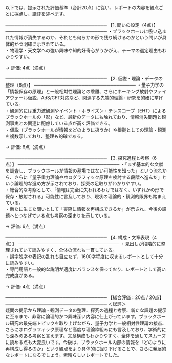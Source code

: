 以下では、提示された評価基準（合計20点）に従い、レポートの内容を観点ごとに採点し、講評を述べます。

────────────────────────────────
【1. 問いの設定（4点）】
────────────────────────────────
・ブラックホールに吸い込まれた情報が消失するのか、それとも何らかの形で残り続けるのかという問いが具体的かつ明確に示されている。  
・物理学・天文学への強い興味や知的好奇心がうかがえ、テーマの選定理由もわかりやすい。  

→ 評価: 4点（満点）

────────────────────────────────
【2. 仮説・理論・データの整理（6点）】
────────────────────────────────
・量子力学の「情報保存の原理」と一般相対性理論との乖離、さらにホーキング放射やファイアウォール仮説、AdS/CFT対応など、関連する先端的理論・研究を的確に挙げている。  
・観測的には重力波観測やイベント・ホライズン・テレスコープ（EHT）によるブラックホールの「影」など、最新のデータにも触れており、情報消失問題と観測事実との関連に配慮している点が高く評価できる。  
・仮説（ブラックホールが情報をどのように扱うか）や根拠としての理論・観測を複数示しており、整理も的確である。  

→ 評価: 6点（満点）

────────────────────────────────
【3. 探究過程と考察（6点）】
────────────────────────────────
・「まず基本的な文献を調査し、ブラックホールが情報の墓場ではない可能性を知った」という流れから、さらに「量子重力理論やホログラフィック原理を検討する段階へ進んだ」という論理的な進め方が示されており、探究の足取りがわかりやすい。  
・総合的な考察として、「情報は完全に失われるわけではなく、いずれかの形で保存・放射される」可能性に言及しており、現状の理論的・観測的限界も踏まえている。  
・新たに生じた問いとして「実際に情報を再構成できるか」が示され、今後の課題へとつなげている点も考察の深まりを示している。  

→ 評価: 6点（満点）

────────────────────────────────
【4. 構成・文章表現（4点）】
────────────────────────────────
・見出しが段階的に整理されていて読みやすく、全体の流れも一貫している。  
・誤字脱字や表記の乱れも目立たず、1600字程度に収まるレポートとして十分に読みやすい。  
・専門用語と一般的な説明が適度にバランスを保っており、レポートとして高い完成度がある。  

→ 評価: 4点（満点）

────────────────────────────────
【総合評価：20点 / 20点】
────────────────────────────────
＜総評＞  
疑問の提示から理論・観測データの整理、探究の過程と考察、新たな課題の提示に至るまで、非常に論理的かつ興味深い内容に仕上がっています。ブラックホール研究の最先端トピックを取り上げながら、量子力学と一般相対性理論の接点、さらにホログラフィック原理など高度な理論枠組みにも言及しており、学術的にも深みのある考察と言えます。文章構成もわかりやすく、全体を通してスムーズに読める点も大変良いです。今後は、ブラックホール内部の情報を「どのように再構成し得るのか」という観点をより具体的に掘り下げることで、さらに発展的なレポートになるでしょう。素晴らしいレポートでした。